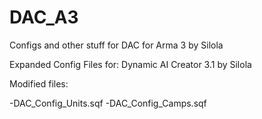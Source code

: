 DAC_A3
======

Configs and other stuff for DAC for Arma 3 by Silola



Expanded Config Files for:
Dynamic AI Creator 3.1 by Silola

Modified files:

-DAC_Config_Units.sqf
-DAC_Config_Camps.sqf
